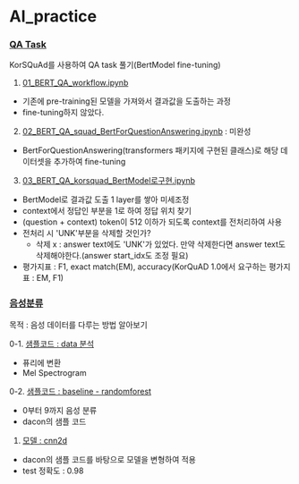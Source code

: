 # AI_practice


### [QA Task](https://github.com/ttogle918/AI_practice/tree/main/QA%20task)

KorSQuAd를 사용하여 QA task 풀기(BertModel fine-tuning)

1. [01_BERT_QA_workflow.ipynb](https://github.com/ttogle918/AI_practice/blob/main/QA%20task/01_BERT_QA_workflow.ipynb)
  - 기존에 pre-training된 모델을 가져와서 결과값을 도출하는 과정
  - fine-tuning하지 않았다.  
2. [02_BERT_QA_squad_BertForQuestionAnswering.ipynb](02_BERT_QA_squad_BertForQuestionAnswering.ipynb) : 미완성
  - BertForQuestionAnswering(transformers 패키지에 구현된 클래스)로 해당 데이터셋을 추가하여 fine-tuning   
3. [03_BERT_QA_korsquad_BertModel로구현.ipynb](https://github.com/ttogle918/AI_practice/blob/main/QA%20task/03_BERT_QA_korsquad_BertModel%EB%A1%9C%EA%B5%AC%ED%98%84.ipynb)
  - BertModel로 결과값 도출 1 layer를 쌓아 미세조정
  - context에서 정답인 부분을 1로 하여 정답 위치 찾기
  - (question + context) token이 512 이하가 되도록 context를 전처리하여 사용
  - 전처리 시 'UNK'부분을 삭제할 것인가?
    - 삭제 x : answer text에도 'UNK'가 있었다. 만약 삭제한다면 answer text도 삭제해야한다.(answer start_idx도 조정 필요)
  - 평가지표 : F1, exact match(EM), accuracy(KorQuAD 1.0에서 요구하는 평가지표 : EM, F1)
   

### [음성분류](https://github.com/ttogle918/AI_practice/tree/main/dacon_%EC%9D%8C%EC%84%B1_%EB%B6%84%EB%A5%98_%EA%B2%BD%EC%A7%84%EB%8C%80%ED%9A%8C)

목적 : 음성 데이터를 다루는 방법 알아보기

0-1. [샘플코드 : data 분석](https://github.com/ttogle918/AI_practice/blob/main/dacon_%EC%9D%8C%EC%84%B1_%EB%B6%84%EB%A5%98_%EA%B2%BD%EC%A7%84%EB%8C%80%ED%9A%8C/data_%EB%B6%84%EC%84%9D.ipynb)
  - 퓨리에 변환
  - Mel Spectrogram
  
0-2. [샘플코드 : baseline - randomforest](https://github.com/ttogle918/AI_practice/blob/main/dacon_%EC%9D%8C%EC%84%B1_%EB%B6%84%EB%A5%98_%EA%B2%BD%EC%A7%84%EB%8C%80%ED%9A%8C/baseline_randomforest.ipynb)
  - 0부터 9까지 음성 분류
  - dacon의 샘플 코드

1. [모델 : cnn2d](https://github.com/ttogle918/AI_practice/blob/main/dacon_%EC%9D%8C%EC%84%B1_%EB%B6%84%EB%A5%98_%EA%B2%BD%EC%A7%84%EB%8C%80%ED%9A%8C/cnn2d.ipynb)
  - dacon의 샘플 코드를 바탕으로 모델을 변형하여 적용
  - test 정확도 : 0.98 
